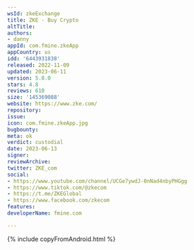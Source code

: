 ```yaml
---
wsId: zkeExchange
title: ZKE - Buy Crypto
altTitle: 
authors:
- danny
appId: com.fmine.zkeApp
appCountry: us
idd: '6443931838'
released: 2022-11-09
updated: 2023-06-11
version: 5.8.0
stars: 4.8
reviews: 610
size: '145369088'
website: https://www.zke.com/
repository: 
issue: 
icon: com.fmine.zkeApp.jpg
bugbounty: 
meta: ok
verdict: custodial
date: 2023-06-13
signer: 
reviewArchive: 
twitter: ZKE_com
social:
- https://www.youtube.com/channel/UCGe7ywdJ-0nNad4nbyPHGgg
- https://www.tiktok.com/@zkecom
- https://t.me/ZKEGlobal
- https://www.facebook.com/zkecom
features: 
developerName: fmine.com

---
```


{% include copyFromAndroid.html %}